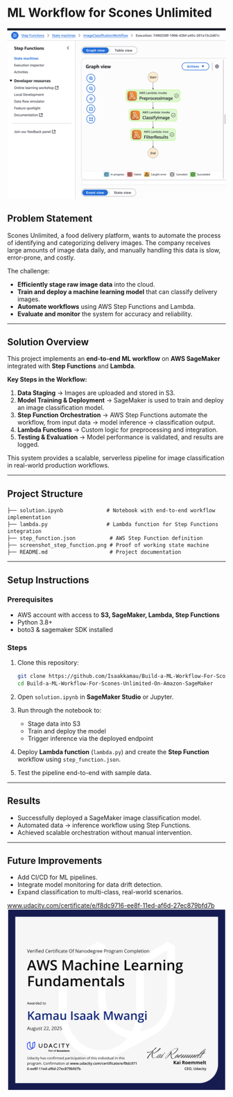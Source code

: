 # ML Workflow for Scones Unlimited

![Step Function Screenshot](screenshot_step_function.png)

## Problem Statement

Scones Unlimited, a food delivery platform, wants to automate the process of identifying and categorizing delivery images. The company receives large amounts of image data daily, and manually handling this data is slow, error-prone, and costly.

The challenge:

- **Efficiently stage raw image data** into the cloud.
- **Train and deploy a machine learning model** that can classify delivery images.
- **Automate workflows** using AWS Step Functions and Lambda.
- **Evaluate and monitor** the system for accuracy and reliability.

---

## Solution Overview

This project implements an **end-to-end ML workflow** on **AWS SageMaker** integrated with **Step Functions** and **Lambda**.

**Key Steps in the Workflow:**

1. **Data Staging** → Images are uploaded and stored in S3.
2. **Model Training & Deployment** → SageMaker is used to train and deploy an image classification model.
3. **Step Function Orchestration** → AWS Step Functions automate the workflow, from input data → model inference → classification output.
4. **Lambda Functions** → Custom logic for preprocessing and integration.
5. **Testing & Evaluation** → Model performance is validated, and results are logged.

This system provides a scalable, serverless pipeline for image classification in real-world production workflows.

---

## Project Structure

```
├── solution.ipynb              # Notebook with end-to-end workflow implementation
├── lambda.py                   # Lambda function for Step Functions integration
├── step_function.json           # AWS Step Function definition
├── screenshot_step_function.png # Proof of working state machine
├── README.md                    # Project documentation
```

---

## Setup Instructions

### Prerequisites

- AWS account with access to **S3, SageMaker, Lambda, Step Functions**
- Python 3.8+
- boto3 & sagemaker SDK installed

### Steps

1. Clone this repository:

   ```bash
   git clone https://github.com/Isaakkamau/Build-a-ML-Workflow-For-Scones-Unlimited-On-Amazon-SageMaker
   cd Build-a-ML-Workflow-For-Scones-Unlimited-On-Amazon-SageMaker
   ```

2. Open `solution.ipynb` in **SageMaker Studio** or Jupyter.
3. Run through the notebook to:

   - Stage data into S3
   - Train and deploy the model
   - Trigger inference via the deployed endpoint

4. Deploy **Lambda function** (`lambda.py`) and create the **Step Function** workflow using `step_function.json`.
5. Test the pipeline end-to-end with sample data.

---

## Results

- Successfully deployed a SageMaker image classification model.
- Automated data → inference workflow using Step Functions.
- Achieved scalable orchestration without manual intervention.

---

## Future Improvements

- Add CI/CD for ML pipelines.
- Integrate model monitoring for data drift detection.
- Expand classification to multi-class, real-world scenarios.

www.udacity.com/certificate/e/f8dc9716-ee8f-11ed-af6d-27ec879bfd7b
![AWS CERT](aws-cert.png)
